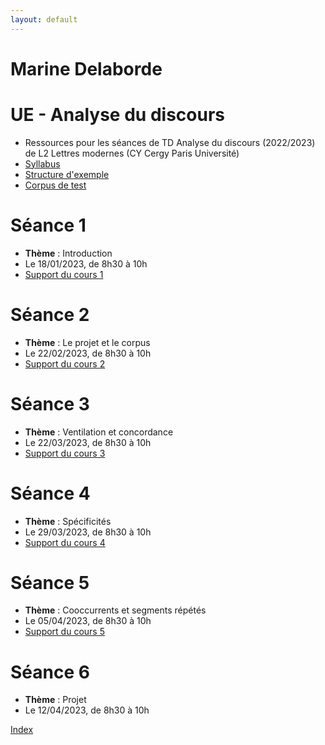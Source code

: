 ```yaml
---
layout: default
---
```


#  Marine Delaborde

# UE - Analyse du discours
- Ressources pour les séances de TD Analyse du discours (2022/2023) de L2 Lettres modernes (CY Cergy Paris Université)
- [Syllabus](files/cours/analyse-du-discours/Analyse-du-discours-syllabus-2023.pdf)
- [Structure d'exemple](files/cours/analyse-du-discours/structure-corpus-date-genre-paragraphe.txt)
- [Corpus de test](files/cours/analyse-du-discours/corpus_chronologique_journaux.txt)


# Séance 1
- **Thème** : Introduction
- Le 18/01/2023, de  8h30 à 10h
- [Support du cours 1](files/cours/analyse-du-discours/AD1-Delaborde-2023.pdf)

# Séance 2
- **Thème** : Le projet et le corpus
- Le 22/02/2023, de  8h30 à 10h
- [Support du cours 2](files/cours/analyse-du-discours/AD2-Delaborde-2023.pdf)

# Séance 3
- **Thème** : Ventilation et concordance
- Le 22/03/2023, de  8h30 à 10h
- [Support du cours 3](files/cours/analyse-du-discours/AD3-Delaborde-2023.pdf)

# Séance 4
- **Thème** : Spécificités
- Le 29/03/2023, de  8h30 à 10h
- [Support du cours 4](files/cours/analyse-du-discours/AD4-Delaborde-2023.pdf)

# Séance 5
- **Thème** : Cooccurrents et segments répétés
- Le 05/04/2023, de  8h30 à 10h
- [Support du cours 5](files/cours/analyse-du-discours/AD5-Delaborde-2023.pdf)

# Séance 6
- **Thème** : Projet
- Le 12/04/2023, de  8h30 à 10h

[Index](./)